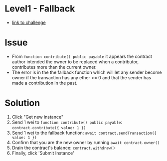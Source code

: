 # Level1 - Fallback

- [link to challenge](https://ethernaut.zeppelin.solutions/level/0x234094aac85628444a82dae0396c680974260be7)

# Issue

- From `function contribute() public payable` it appears the contract author intended the owner to be replaced when a contributor, contributes more than the current owner.
- The error is in the the fallback function which will let any sender become owner if the transaction has any ether >= 0 and that the sender has made a contribution in the past.

# Solution

1. Click "Get new instance"
1. Send 1 wei to `function contribute() public payable`: `contract.contribute({ value: 1 })`
1. Send 1 wei to the fallback function: `await contract.sendTransaction({ value: 1 })`
1. Confirm that you are the new owner by running `await contract.owner()`
1. Drain the contract's balance: `contract.withdraw()`
1. Finally, click 'Submit Instance'
